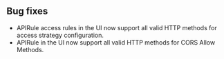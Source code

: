
## Bug fixes

- APIRule access rules in the UI now support all valid HTTP methods for access strategy configuration.
- APIRule in the UI now support all valid HTTP methods for CORS Allow Methods.